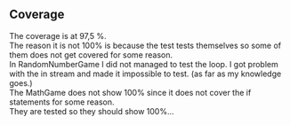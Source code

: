 ## Coverage
The coverage is at 97,5 %.  
The reason it is not 100% is because the test tests themselves so some of them does not get covered for some reason.  
In RandomNumberGame I did not managed to test the loop. I got problem with the in stream and made it impossible to test. (as far as my knowledge goes.)  
The MathGame does not show 100% since it does not cover the if statements for some reason.  
They are tested so they should show 100%...
